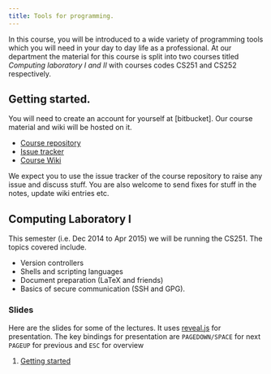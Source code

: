```yaml
---
title: Tools for programming.
---
```


In this course, you will be introduced to a wide variety of
programming tools which you will need in your day to day life as a
professional. At our department the material for this course is split
into two courses titled *Computing laboratory I and II* with courses
codes CS251 and CS252 respectively.

## Getting started.

You will need to create an account for yourself at [bitbucket]. Our
course material and wiki will be hosted on it.

* [Course repository][repo]
* [Issue tracker][issues]
* [Course Wiki][wiki]

We expect you to use the issue tracker of the course repository to
raise any issue and discuss stuff. You are also welcome to send fixes
for stuff in the notes, update wiki entries etc.

## Computing Laboratory I

This semester (i.e. Dec 2014 to Apr 2015) we will be running the
CS251. The topics covered include.

* Version controllers
* Shells and scripting languages
* Document preparation (LaTeX and friends)
* Basics of secure communication (SSH and GPG).

### Slides

Here are the slides for some of the lectures. It uses [reveal.js] for
presentation.  The key bindings for presentation are `PAGEDOWN/SPACE`
for next `PAGEUP` for previous and `ESC` for overview

1. [Getting started]


[repo]: <https://bitbucket.org/ppk-teach/tools> "Course repository"
[wiki]: <https://bitbucket.org/ppk-teach/tools/wiki/Home> "Course Wiki"
[issues]: <https://bitbucket.org/ppk-teach/tools/issues> "Issue tracker"
[getting started]: <./slides/GettingStarted.html>
[reveal.js]: <http://lab.hakim.se/reveal-js/>
